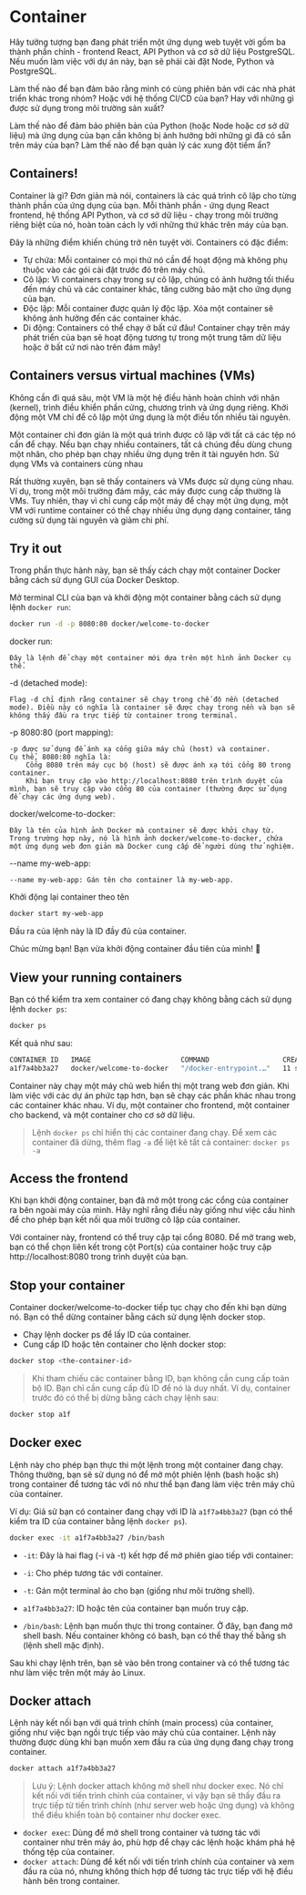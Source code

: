 # Container
Hãy tưởng tượng bạn đang phát triển một ứng dụng web tuyệt vời gồm ba thành phần chính - frontend React, API Python và cơ sở dữ liệu PostgreSQL. Nếu muốn làm việc với dự án này, bạn sẽ phải cài đặt Node, Python và PostgreSQL.

Làm thế nào để bạn đảm bảo rằng mình có cùng phiên bản với các nhà phát triển khác trong nhóm? Hoặc với hệ thống CI/CD của bạn? Hay với những gì được sử dụng trong môi trường sản xuất?

Làm thế nào để đảm bảo phiên bản của Python (hoặc Node hoặc cơ sở dữ liệu) mà ứng dụng của bạn cần không bị ảnh hưởng bởi những gì đã có sẵn trên máy của bạn? Làm thế nào để bạn quản lý các xung đột tiềm ẩn?

## Containers!

Container là gì? Đơn giản mà nói, containers là các quá trình cô lập cho từng thành phần của ứng dụng của bạn. Mỗi thành phần - ứng dụng React frontend, hệ thống API Python, và cơ sở dữ liệu - chạy trong môi trường riêng biệt của nó, hoàn toàn cách ly với những thứ khác trên máy của bạn.

Đây là những điểm khiến chúng trở nên tuyệt vời. Containers có đặc điểm:

- Tự chứa: Mỗi container có mọi thứ nó cần để hoạt động mà không phụ thuộc vào các gói cài đặt trước đó trên máy chủ.
- Cô lập: Vì containers chạy trong sự cô lập, chúng có ảnh hưởng tối thiểu đến máy chủ và các container khác, tăng cường bảo mật cho ứng dụng của bạn.
- Độc lập: Mỗi container được quản lý độc lập. Xóa một container sẽ không ảnh hưởng đến các container khác.
- Di động: Containers có thể chạy ở bất cứ đâu! Container chạy trên máy phát triển của bạn sẽ hoạt động tương tự trong một trung tâm dữ liệu hoặc ở bất cứ nơi nào trên đám mây!

## Containers versus virtual machines (VMs)

Không cần đi quá sâu, một VM là một hệ điều hành hoàn chỉnh với nhân (kernel), trình điều khiển phần cứng, chương trình và ứng dụng riêng. Khởi động một VM chỉ để cô lập một ứng dụng là một điều tốn nhiều tài nguyên.

Một container chỉ đơn giản là một quá trình được cô lập với tất cả các tệp nó cần để chạy. Nếu bạn chạy nhiều containers, tất cả chúng đều dùng chung một nhân, cho phép bạn chạy nhiều ứng dụng trên ít tài nguyên hơn.
Sử dụng VMs và containers cùng nhau

Rất thường xuyên, bạn sẽ thấy containers và VMs được sử dụng cùng nhau. Ví dụ, trong một môi trường đám mây, các máy được cung cấp thường là VMs. Tuy nhiên, thay vì chỉ cung cấp một máy để chạy một ứng dụng, một VM với runtime container có thể chạy nhiều ứng dụng dạng container, tăng cường sử dụng tài nguyên và giảm chi phí.

## Try it out

Trong phần thực hành này, bạn sẽ thấy cách chạy một container Docker bằng cách sử dụng GUI của Docker Desktop.

Mở terminal CLI của bạn và khởi động một container bằng cách sử dụng lệnh `docker run`:

```sh
docker run -d -p 8080:80 docker/welcome-to-docker
```

docker run:

    Đây là lệnh để chạy một container mới dựa trên một hình ảnh Docker cụ thể.

-d (detached mode):

    Flag -d chỉ định rằng container sẽ chạy trong chế độ nền (detached mode). Điều này có nghĩa là container sẽ được chạy trong nền và bạn sẽ không thấy đầu ra trực tiếp từ container trong terminal.

-p 8080:80 (port mapping):

    -p được sử dụng để ánh xạ cổng giữa máy chủ (host) và container.
    Cụ thể, 8080:80 nghĩa là:
        Cổng 8080 trên máy cục bộ (host) sẽ được ánh xạ tới cổng 80 trong container.
        Khi bạn truy cập vào http://localhost:8080 trên trình duyệt của mình, bạn sẽ truy cập vào cổng 80 của container (thường được sử dụng để chạy các ứng dụng web).

docker/welcome-to-docker:

    Đây là tên của hình ảnh Docker mà container sẽ được khởi chạy từ. Trong trường hợp này, nó là hình ảnh docker/welcome-to-docker, chứa một ứng dụng web đơn giản mà Docker cung cấp để người dùng thử nghiệm.

--name my-web-app:

    --name my-web-app: Gán tên cho container là my-web-app.

Khởi động lại container theo tên

```sh
docker start my-web-app
```

Đầu ra của lệnh này là ID đầy đủ của container.

Chúc mừng bạn! Bạn vừa khởi động container đầu tiên của mình! 🎉


## View your running containers
Bạn có thể kiểm tra xem container có đang chạy không bằng cách sử dụng lệnh `docker ps`:

```sh
docker ps
```

Kết quả như sau:

```sh
CONTAINER ID   IMAGE                      COMMAND                  CREATED          STATUS          PORTS                      NAMES
a1f7a4bb3a27   docker/welcome-to-docker   "/docker-entrypoint.…"   11 seconds ago   Up 11 seconds   0.0.0.0:8080->80/tcp       gracious_keldysh
```

Container này chạy một máy chủ web hiển thị một trang web đơn giản. Khi làm việc với các dự án phức tạp hơn, bạn sẽ chạy các phần khác nhau trong các container khác nhau. Ví dụ, một container cho frontend, một container cho backend, và một container cho cơ sở dữ liệu.

> Lệnh `docker ps` chỉ hiển thị các container đang chạy. Để xem các container đã dừng, thêm flag `-a` để liệt kê tất cả container: `docker ps -a`

## Access the frontend

Khi bạn khởi động container, bạn đã mở một trong các cổng của container ra bên ngoài máy của mình. Hãy nghĩ rằng điều này giống như việc cấu hình để cho phép bạn kết nối qua môi trường cô lập của container.

Với container này, frontend có thể truy cập tại cổng 8080. Để mở trang web, bạn có thể chọn liên kết trong cột Port(s) của container hoặc truy cập http://localhost:8080 trong trình duyệt của bạn.

## Stop your container
Container docker/welcome-to-docker tiếp tục chạy cho đến khi bạn dừng nó. Bạn có thể dừng container bằng cách sử dụng lệnh docker stop.
- Chạy lệnh docker ps để lấy ID của container.
- Cung cấp ID hoặc tên container cho lệnh docker stop:

```sh
docker stop <the-container-id>
```

> Khi tham chiếu các container bằng ID, bạn không cần cung cấp toàn bộ ID. Bạn chỉ cần cung cấp đủ ID để nó là duy nhất. Ví dụ, container trước đó có thể bị dừng bằng cách chạy lệnh sau:

```sh
docker stop a1f
```

## Docker exec

Lệnh này cho phép bạn thực thi một lệnh trong một container đang chạy. Thông thường, bạn sẽ sử dụng nó để mở một phiên lệnh (bash hoặc sh) trong container để tương tác với nó như thể bạn đang làm việc trên máy chủ của container.

Ví dụ: Giả sử bạn có container đang chạy với ID là `a1f7a4bb3a27` (bạn có thể kiểm tra ID của container bằng lệnh `docker ps`).

```sh
docker exec -it a1f7a4bb3a27 /bin/bash
```
- `-it`: Đây là hai flag (-i và -t) kết hợp để mở phiên giao tiếp với container:

- `-i`: Cho phép tương tác với container.

- `-t`: Gán một terminal ảo cho bạn (giống như môi trường shell).

- `a1f7a4bb3a27`: ID hoặc tên của container bạn muốn truy cập.

- `/bin/bash`: Lệnh bạn muốn thực thi trong container. Ở đây, bạn đang mở shell bash. Nếu container không có bash, bạn có thể thay thế bằng sh (lệnh shell mặc định).

Sau khi chạy lệnh trên, bạn sẽ vào bên trong container và có thể tương tác như làm việc trên một máy ảo Linux.

## Docker attach
Lệnh này kết nối bạn với quá trình chính (main process) của container, giống như việc bạn ngồi trực tiếp vào máy chủ của container. Lệnh này thường được dùng khi bạn muốn xem đầu ra của ứng dụng đang chạy trong container.

```sh
docker attach a1f7a4bb3a27
```

> Lưu ý: Lệnh docker attach không mở shell như docker exec. Nó chỉ kết nối với tiến trình chính của container, vì vậy bạn sẽ thấy đầu ra trực tiếp từ tiến trình chính (như server web hoặc ứng dụng) và không thể điều khiển toàn bộ container như docker exec.

- `docker exec`: Dùng để mở shell trong container và tương tác với container như trên máy ảo, phù hợp để chạy các lệnh hoặc khám phá hệ thống tệp của container.
- `docker attach`: Dùng để kết nối với tiến trình chính của container và xem đầu ra của nó, nhưng không thích hợp để tương tác trực tiếp với hệ điều hành bên trong container.
